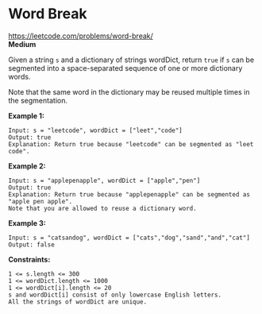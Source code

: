# Word Break
https://leetcode.com/problems/word-break/  
**Medium**


Given a string `s` and a dictionary of strings wordDict, return `true` if `s` can be segmented into a space-separated sequence of one or more dictionary words.

Note that the same word in the dictionary may be reused multiple times in the segmentation.

 
**Example 1:**  
```
Input: s = "leetcode", wordDict = ["leet","code"]
Output: true
Explanation: Return true because "leetcode" can be segmented as "leet code".
```
**Example 2:**  
```
Input: s = "applepenapple", wordDict = ["apple","pen"]
Output: true
Explanation: Return true because "applepenapple" can be segmented as "apple pen apple".
Note that you are allowed to reuse a dictionary word.
```
**Example 3:**  
```
Input: s = "catsandog", wordDict = ["cats","dog","sand","and","cat"]
Output: false
```
 
**Constraints:**
```
1 <= s.length <= 300
1 <= wordDict.length <= 1000
1 <= wordDict[i].length <= 20
s and wordDict[i] consist of only lowercase English letters.
All the strings of wordDict are unique.
```